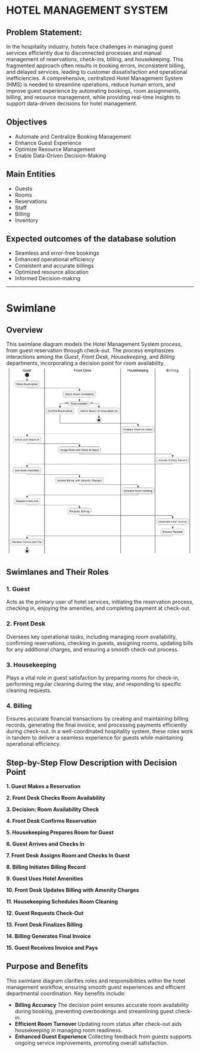 # HOTEL MANAGEMENT SYSTEM

## Problem Statement:
In the hospitality industry, hotels face challenges in managing guest services efficiently due to disconnected processes and manual management of reservations, check-ins, billing, and housekeeping. This fragmented approach often results in booking errors, inconsistent billing, and delayed services, leading to customer dissatisfaction and operational inefficiencies. A comprehensive, centralized Hotel Management System (HMS) is needed to streamline operations, reduce human errors, and improve guest experience by automating bookings, room assignments, billing, and resource management, while providing real-time insights to support data-driven decisions for hotel management.

## Objectives
- Automate and Centralize Booking Management
- Enhance Guest Experience
- Optimize Resource Management
- Enable Data-Driven Decision-Making

## Main Entities
- Guests
- Rooms
- Reservations
- Staff
- Billing
- Inventory

## Expected outcomes of the database solution
- Seamless and error-free bookings
- Enhanced operational efficiency
- Consistent and accurate billings
- Optimized resource allocation
- Informed Decision-making
---
# Swimlane
## Overview
This swimlane diagram models the Hotel Management System process, from guest reservation through check-out. The process emphasizes interactions among the *Guest*, *Front Desk*, *Housekeeping*, and *Billing* departments, incorporating a decision point for room availability.
!["Swimlane"](swimlane.drawio.png)
## Swimlanes and Their Roles

### 1. Guest 
Acts as the primary user of hotel services, initiating the reservation process, checking in, enjoying the amenities, and completing payment at check-out.
### 2. Front Desk
Oversees key operational tasks, including managing room availability, confirming reservations, checking in guests, assigning rooms, updating bills for any additional charges, and ensuring a smooth check-out process.
### 3. Housekeeping
Plays a vital role in guest satisfaction by preparing rooms for check-in, performing regular cleaning during the stay, and responding to specific cleaning requests.
### 4. Billing
Ensures accurate financial transactions by creating and maintaining billing records, generating the final invoice, and processing payments efficiently during check-out.
In a well-coordinated hospitality system, these roles work in tandem to deliver a seamless experience for guests while maintaining operational efficiency.

## Step-by-Step Flow Description with Decision Point
**1. Guest Makes a Reservation**

**2. Front Desk Checks Room Availability**

**3. Decision: Room Availability Check**

**4. Front Desk Confirms Reservation**

**5. Housekeeping Prepares Room for Guest**

**6. Guest Arrives and Checks In**

**7. Front Desk Assigns Room and Checks In Guest**

**8. Billing Initiates Billing Record**

**9. Guest Uses Hotel Amenities**

**10. Front Desk Updates Billing with Amenity Charges**

**11. Housekeeping Schedules Room Cleaning**

**12. Guest Requests Check-Out**

**13. Front Desk Finalizes Billing**

**14. Billing Generates Final Invoice**

**15. Guest Receives Invoice and Pays**

## Purpose and Benefits
This swimlane diagram clarifies roles and responsibilities within the hotel management workflow, ensuring smooth guest experiences and efficient departmental coordination. Key benefits include:
- **Billing Accuracy**
  The decision point ensures accurate room availability during booking, preventing overbookings and streamlining guest check-in.
- **Efficient Room Turnover**
  Updating room status after check-out aids housekeeping in managing room readiness.
- **Enhanced Guest Experience**
  Collecting feedback from guests supports ongoing service improvements, promoting overall satisfaction.
  












